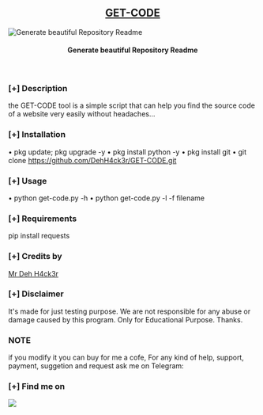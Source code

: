 <h2 align="center"><u>GET-CODE</u></h2>

![Generate beautiful Repository Readme](https://f.top4top.io/p_2799sxmfd0.png)
<h4 align="center"> Generate beautiful Repository Readme </h4>

<p align="center">
<br>
</p>

### [+] Description
the GET-CODE tool is a simple script that can help you find the source code of a website very easily without headaches...

### [+] Installation
 • pkg update; pkg upgrade -y
 • pkg install python -y
 • pkg install git
 • git clone https://github.com/DehH4ck3r/GET-CODE.git

### [+] Usage
 • python get-code.py -h
 • python get-code.py -l <target url> -f filename

### [+] Requirements
pip install requests

### [+] Credits by 
<a href="https://github.com/DehH4ck3r/GET-CODE.git">Mr Deh H4ck3r</a>

### [+] Disclaimer 
It's made for just testing purpose.
We are not responsible for any abuse or damage caused by this program. Only for Educational Purpose.
Thanks.

### NOTE
if you modify it you can buy for me a cofe,
For any kind of help, support, payment, suggetion and request ask me on Telegram:
### [+] Find me on 
<a href="https://m.me/facebook.com/dani.eden.54" target="_blank"><img src="https://img.shields.io/badge/Messenger-facebook.com/dani.eden.54-blue?style=for-the-badge&logo=messenger"></a>

